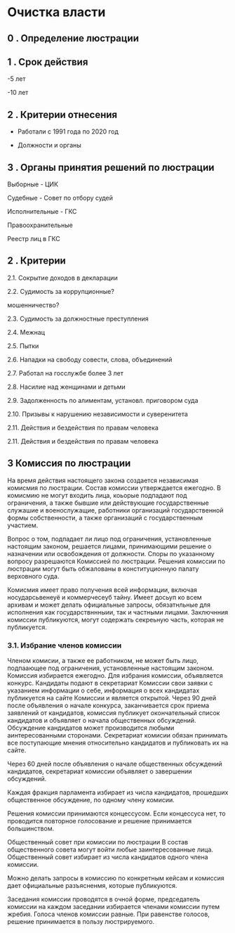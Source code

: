 # Очистка власти

## 0 . Определение люстрации

## 1 . Срок действия 

-5 лет

-10 лет

## 2 . Критерии отнесения

- Работали с 1991 года по 2020 год

- Должности и органы

## 3 . Органы принятия решений по люстрации

Выборные - ЦИК

Судебные - Совет по отбору судей

Исполнительные - ГКС

Правоохранительные

Реестр лиц в ГКС

## 2 . Критерии

2.1. Сокрытие доходов в декларации

2.2. Судимость за коррупционные?

мошенничество?

2.3. Судимость за должностные преступления

2.4. Межнац

2.5. Пытки

2.6. Нападки на свободу совести, слова, объединений

2.7. Работал на госслужбе более 3 лет

2.8. Насилие над женщинами и детьми

2.9. Задолженность по алиментам, установл. приговором суда

2.10. Призывы к нарушению независимости и суверенитета

2.11. Действия и бездействия по правам человека

2.11. Действия и бездействия по правам человека


## 3 Комиссия по люстрации 


На время действия настоящего закона создается независимая комисмия по люстрации. Состав комиссии утверждается ежегодно. В комисмию не могут входить лица, коьорые подпадают под ограничения, а также бывшие или действующие государственные служашие и военослужащие, работники организаций государственной формы собственности, а также организаций с государственным участием.


Вопрос о том, подпадает ли лицо под ограничения, установленные настоящим законом, решается лицами, принимающими решение о назначении или освобождения от должности. Споры по указанному вопросу разрешаются Комиссией по люстрации. Решения комиссии по люстрации могут быть обжалованы в конституционную палату верховного суда.


Комисмия имеет право получения всей информации, включая носударсьвенеуё и коммерчесеуб тайну. Имеет досьуп ко всем архивам и может делать официальные запросы, обязатнльные для исполнения как государствннныии, так и частными лицами. Заключнния комиссии публикуются, могут содержать секреьную часть, которая не публикуется.


### 3.1. Избрание членов комиссии 


Членом комисии, а также ее работником, не может быть лицо, подпаающее под ограничения, установленные настоящим законом. Комиссия избирается ежегодно. Для избрания комиссии, объявляется конкурс. Кандидаты подают в секретариат Комиссии свои заявки с указанием информации о себе, информация о всех кандидатах публикуется на сайте Комиссии и является открытой. Через 90 дней после объявления о начале конкурса, заканчивается срок приема заявлений от кандидатов, комиссия публикует окончательный список кандидатов и объявляет о начала общественных обсуждений. Обсуждение кандидатов может производится любыми аинтересованными сторонами. Секретариат комисии обязан принимать все поступающие мнения относительно кандидатов и публиковать их на сайте.


Через 60 дней после объявления о начале общественных обсуждений кандидатов, секретариат комиссии объявляет о завершении обсуждений.


Каждая фракция парламента избирает из числа кандидатов, прошедших общественное обсуждение, по одному члену комисии.


Решения комиссии принимаются концессусом. Если концессуса нет, то проводится повторное голосование и решение принимается большинством.


Общественный совет при комиссии по люстрации В состав общественного совета могут войти любые заинтересованные лица. Общественный совет избирает из числа кандидатов одного члена комиссии.


Можно делать запросы в комиссию по конкретным кейсам и комиссия дает официальные разъясненмя, которые публикуются.


Заседания комиссии проводятся в очной форме, председатель комиссии на каждом заседании избирается членами комиссии путем жребия. Голоса членов комиссии равные. При равенстве голосов, решение принимается в пользу люстрируемого.

